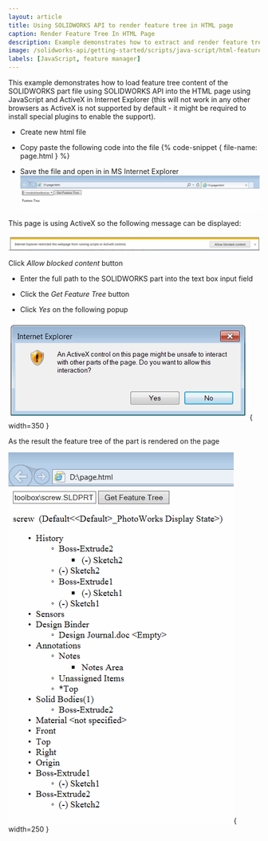 ```yaml
---
layout: article
title: Using SOLIDWORKS API to render feature tree in HTML page
caption: Render Feature Tree In HTML Page
description: Example demonstrates how to extract and render feature tree of SOLIDWORKS part document in HTML page using SOLIDWORKS API with JavaScript and ActiveX control in Internet Explorer
image: /solidworks-api/getting-started/scripts/java-script/html-feature-tree/html-feature-tree-rendered.png
labels: [JavaScript, feature manager]
---
```

This example demonstrates how to load feature tree content of the SOLIDWORKS part file using SOLIDWORKS API into the HTML page using JavaScript and ActiveX in Internet Explorer (this will not work in any other browsers as ActiveX is not supported by default - it might be required to install special plugins to enable the support).

* Create new html file
* Copy paste the following code into the file
{% code-snippet { file-name: page.html } %}

* Save the file and open in in MS Internet Explorer
![HTML page with input fields](input-html-page.png)

This page is using ActiveX so the following message can be displayed:

![ActiveX restrictions warning in Internet Explorer](ie-activex-run-restriction.png)

Click *Allow blocked content* button

* Enter the full path to the SOLIDWORKS part into the text box input field

* Click the *Get Feature Tree* button

* Click *Yes* on the following popup

![Warning message regarding the ActiveX content](ie-allow-activex.png){ width=350 }

As the result the feature tree of the part is rendered on the page

![SOLIDWORKS part feature tree rendered in HTML](html-feature-tree-rendered.png){ width=250 }